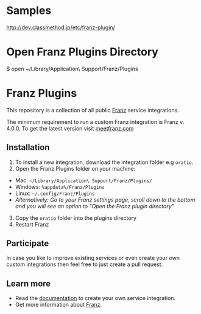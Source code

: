 # Samples
http://dev.classmethod.jp/etc/franz-plugin/

# Open Franz Plugins Directory
$ open ~/Library/Application\ Support/Franz/Plugins

# Franz Plugins

This repository is a collection of all public [Franz](http://meetfranz.com) service integrations.

The minimum requirement to run a custom Franz integration is Franz v. 4.0.0. To get the latest version visit [meetfranz.com](http://meetfranz.com)

## Installation
1. To install a new integration, download the integration folder e.g `oratio`.
2. Open the Franz Plugins folder on your machine:
  * Mac: `~/Library/Application\ Support/Franz/Plugins/`
  * Windows: `%appdata%/Franz/Plugins`
  * Linux: `~/.config/Franz/Plugins`
  * _Alternatively: Go to your Franz settings page, scroll down to the bottom and you will see an option to "Open the Franz plugin directory"_
3. Copy the `oratio` folder into the plugins directory
4. Restart Franz

## Participate
In case you like to improve existing services or even create your own custom integrations then feel free to just create a pull request.

## Learn more
* Read the [documentation](docs/integration.md) to create your own service integration.
* Get more information about [Franz](http://meetfranz.com).
